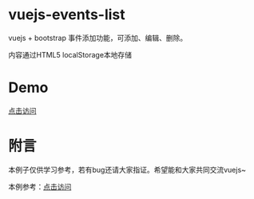 # vuejs-events-list
vuejs + bootstrap 事件添加功能，可添加、编辑、删除。

内容通过HTML5 localStorage本地存储
# Demo
[点击访问][1]

# 附言
本例子仅供学习参考，若有bug还请大家指证。希望能和大家共同交流vuejs~

本例参考：[点击访问][2]


  [1]: http://htmlpreview.github.io/?https://github.com/yuuk/vuejs-events-list/blob/master/index.html
  [2]: https://scotch.io/tutorials/build-an-app-with-vue-js-a-lightweight-alternative-to-angularjs
